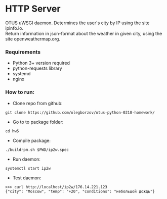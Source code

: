 # HTTP Server
OTUS uWSGI daemon. Determines the user's city by IP using the site ipinfo.io.<br>
Return information in json-format about the weather in given city, using the site openweathermap.org.

### Requirements
- Python 3+ version required
- python-requests library
- systemd
- nginx

### How to run: 
- Clone repo from github:
```
git clone https://github.com/olegborzov/otus-python-0218-homework/
```
- Go to to package folder:
```
cd hw5
```
- Compile package:
```
./buildrpm.sh $PWD/ip2w.spec
```
- Run daemon:
```
systemctl start ip2w

```
- Test daemon:
```
>>> curl http://localhost/ip2w/176.14.221.123
{"city": "Moscow", "temp": "+20", "conditions": "небольшой дождь"}
```